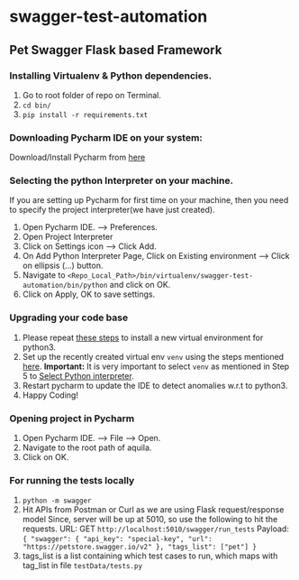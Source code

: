 # swagger-test-automation

## Pet Swagger Flask based Framework

### Installing Virtualenv & Python dependencies.
1. Go to root folder of repo on Terminal.
2. `cd bin/`
3. `pip install -r requirements.txt`

### Downloading Pycharm IDE on your system:
Download/Install Pycharm from [here](https://www.jetbrains.com/pycharm/download/download-thanks.html?platform=mac&code=PCC)

### Selecting the python Interpreter on your machine.
If you are setting up Pycharm for first time on your machine, then you need to specify the project interpreter(we have just created).
1. Open Pycharm IDE. --> Preferences.
2. Open Project Interpreter
3. Click on Settings icon --> Click Add.
4. On Add Python Interpreter Page, Click on Existing environment --> Click on ellipsis (...) button.
5. Navigate to `<Repo_Local_Path>/bin/virtualenv/swagger-test-automation/bin/python` and click on OK.
6. Click on Apply, OK to save settings.

### Upgrading your code base
1. Please repeat [these steps](#installing-virtualenv--python-dependencies) to install a new virtual environment for python3.
2. Set up the recently created virtual env `venv` using the steps mentioned [here](#selecting-the-python-interpreter-on-your-machine).
**Important:** It is very important to select `venv` as mentioned in Step 5 to [Select Python interpreter](#selecting-the-python-interpreter-on-your-machine).
3. Restart pycharm to update the IDE to detect anomalies w.r.t to python3.
4. Happy Coding!

### Opening project in Pycharm
1. Open Pycharm IDE. --> File --> Open.
2. Navigate to the root path of aquila.
3. Click on OK.

### For running the tests locally
1. `python -m swagger`
2.  Hit APIs from Postman or Curl as we are using Flask request/response model
    Since, server will be up at 5010, so use the following to hit the requests.
    URL: GET `http://localhost:5010/swagger/run_tests`
    Payload: `{
    "swagger": {
        "api_key": "special-key",
        "url": "https://petstore.swagger.io/v2"
    },
    "tags_list": ["pet"]
}`
3. tags_list is a list containing which test cases to run, which maps with tag_list in file `testData/tests.py`
